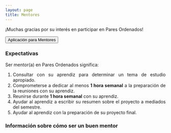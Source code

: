 ```yaml
---
layout: page
title: Mentores
---
```

¡Muchas gracias por su interés en participar en Pares Ordenados!

<button class="button button1" onclick="open('{{ '/mentores' | prepend: site.baseurl }}')">Aplicación para Mentores</button>


### Expectativas
Ser mentor(a) en Pares Ordenados significa:
<div style="text-align: justify">
<ol>
    <li>Consultar con su aprendiz para determinar un tema de estudio apropiado.</li>
	<li>Comprometerse a dedicar al menos <b>1 hora semanal</b> a la preparación de la reuniones con su aprendiz.</li>
    <li>Reunirse durante <b>1 hora semanal</b> con su aprendiz.</li>
    <li>Ayudar al aprendiz a escribir su resumen sobre el proyecto a mediados del semestre.
    <li>Ayudar al aprendiz con la preparación de su proyecto final.</li>   
</ol>
</div>


### Información sobre cómo ser un buen mentor